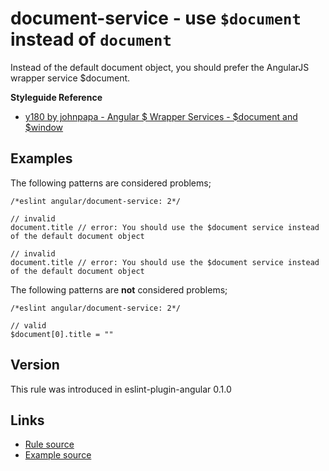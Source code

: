 <!-- WARNING: Generated documentation. Edit docs and examples in the rule and examples file ('rules/document-service.js', 'examples/document-service.js'). -->

# document-service - use `$document` instead of `document`

Instead of the default document object, you should prefer the AngularJS wrapper service $document.

**Styleguide Reference**

* [y180 by johnpapa - Angular $ Wrapper Services - $document and $window](https://github.com/johnpapa/angular-styleguide#style-y180)

## Examples

The following patterns are considered problems;

    /*eslint angular/document-service: 2*/

    // invalid
    document.title // error: You should use the $document service instead of the default document object

    // invalid
    document.title // error: You should use the $document service instead of the default document object

The following patterns are **not** considered problems;

    /*eslint angular/document-service: 2*/

    // valid
    $document[0].title = ""

## Version

This rule was introduced in eslint-plugin-angular 0.1.0

## Links

* [Rule source](../rules/document-service.js)
* [Example source](../examples/document-service.js)
